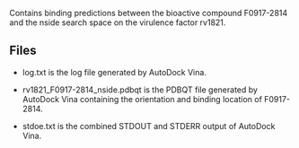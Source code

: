 Contains binding predictions between the bioactive compound F0917-2814 and the nside search space on the virulence factor rv1821.

## Files

- log.txt is the log file generated by AutoDock Vina.

- rv1821_F0917-2814_nside.pdbqt is the PDBQT file generated by AutoDock Vina containing the orientation and binding location of F0917-2814.

- stdoe.txt is the combined STDOUT and STDERR output of AutoDock Vina.

